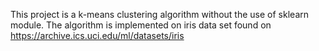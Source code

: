 This project is a k-means clustering algorithm without the use of sklearn module. The algorithm is implemented on iris data set found on https://archive.ics.uci.edu/ml/datasets/iris

